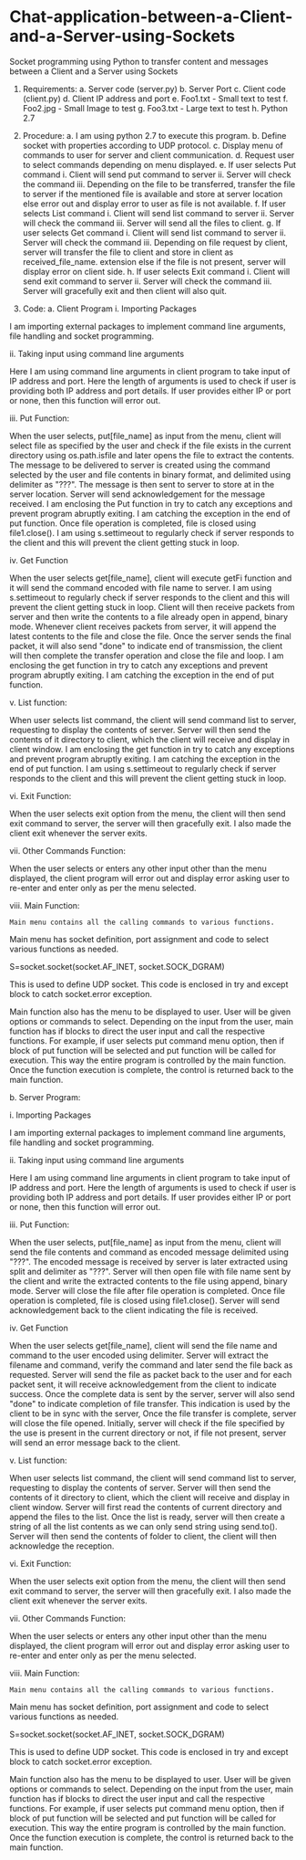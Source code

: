 # Chat-application-between-a-Client-and-a-Server-using-Sockets
Socket programming using Python to transfer content and messages between a Client and a Server using Sockets

1.	Requirements: 
a.	Server code (server.py)
b.	Server Port
c.	Client code (client.py)
d.	Client IP address and port
e.	Foo1.txt - Small text to test
f.	Foo2.jpg - Small Image to test
g.	Foo3.txt - Large text to test
h.	Python 2.7


2.	Procedure:
a.	I am using python 2.7 to execute this program.
b.	Define socket with properties according to UDP protocol.
c.	Display menu of commands to user for server and client communication.
d.	Request user to select commands depending on menu displayed.
e.	If user selects Put command
i.	Client will send put command to server
ii.	Server will check the command
iii.	Depending on the file to be transferred, transfer the file to server if the mentioned file is available and store at server location else error out and display error to user as file is not available.
f.	If user selects List command
i.	Client will send list command to server
ii.	Server will check the command
iii.	Server will send all the files to client.
g.	If user selects Get command
i.	Client will send list command to server
ii.	Server will check the command
iii.	Depending on file request by client, server will transfer the file to client and store in client as received_file_name. extension else if the file is not present, server will display error on client side.
h.	If user selects Exit command
i.	Client will send exit command to server
ii.	Server will check the command
iii.	Server will gracefully exit and then client will also quit.


3.	Code:
a.	Client Program
i.	Importing Packages 
 
I am importing external packages to implement command line arguments, file handling and socket programming.

ii.	Taking input using command line arguments
 
Here I am using command line arguments in client program to take input of IP address and port. Here the length of arguments is used to check if user is providing both IP address and port details. If user provides either IP or port or none, then this function will error out.

iii.	Put Function:

 

When the user selects, put[file_name] as input from the menu, client will select file as specified by the user and check if the file exists in the current directory using os.path.isfile and later opens the file to extract the contents. 
The message to be delivered to server is created using the command selected by the user and file contents in binary format, and delimited using delimiter as "???". 
The message is then sent to server to store at in the server location. Server will send acknowledgement for the message received. I am enclosing the Put function in try to catch any exceptions and prevent program abruptly exiting. I am catching the exception in the end of put function.
Once file operation is completed, file is closed using file1.close().
I am using s.settimeout to regularly check if server responds to the client and this will prevent the client getting stuck in loop.

iv.	Get Function

 

When the user selects get[file_name], client will execute getFi function and it will send the command encoded with file name to server. 
I am using s.settimeout to regularly check if server responds to the client and this will prevent the client getting stuck in loop.
Client will then receive packets from server and then write the contents to a file already open in append, binary mode.
Whenever client receives packets from server, it will append the latest contents to the file and close the file.
Once the server sends the final packet, it will also send "done" to indicate end of transmission, the client will then complete the transfer operation and close the file and loop.
I am enclosing the get function in try to catch any exceptions and prevent program abruptly exiting. I am catching the exception in the end of put function.

v.	List function:
 

When user selects list command, the client will send command list to server, requesting to display the contents of server.
Server will then send the contents of it directory to client, which the client will receive and display in client window.
	I am enclosing the get function in try to catch any exceptions and prevent program abruptly exiting. I am catching the exception in the end of put function.
I am using s.settimeout to regularly check if server responds to the client and this will prevent the client getting stuck in loop.

vi.	Exit Function:
	 
	
When the user selects exit option from the menu, the client will then send exit command to server, the server will then gracefully exit. I also made the client exit whenever the server exits.

vii.	Other Commands Function:
	 
When the user selects or enters any other input other than the menu displayed, the client program will error out and display error asking user to re-enter and enter only as per the menu selected.

viii.	Main Function:
 
	
	
	Main menu contains all the calling commands to various functions.
Main menu has socket definition, port assignment and code to select various functions as needed.

S=socket.socket(socket.AF_INET, socket.SOCK_DGRAM)

This is used to define UDP socket. This code is enclosed in try and except block to catch socket.error exception.

Main function also has the menu to be displayed to user. User will be given options or commands to select. Depending on the input from the user, main function has if blocks to direct the user input and call the respective functions. For example, if user selects put command menu option, then if block of put function will be selected and put function will be called for execution. This way the entire program is controlled by the main function. Once the function execution is complete, the control is returned back to the main function.

b.	Server Program:

i.	Importing Packages 
 
I am importing external packages to implement command line arguments, file handling and socket programming.

ii.	Taking input using command line arguments
 
Here I am using command line arguments in client program to take input of IP address and port. Here the length of arguments is used to check if user is providing both IP address and port details. If user provides either IP or port or none, then this function will error out.

iii.	Put Function:

 

When the user selects, put[file_name] as input from the menu, client will send the file contents and command as encoded message delimited using "???". 
The encoded message is received by server is later extracted using split and delimiter as "???". Server will then open file with file name sent by the client and write the extracted contents to the file using append, binary mode.
Server will close the file after file operation is completed. Once file operation is completed, file is closed using file1.close(). Server will send acknowledgement back to the client indicating the file is received.


iv.	Get Function

 

When the user selects get[file_name], client will send the file name and command to the user encoded using delimiter. Server will extract the filename and command, verify the command and later send the file back as requested.
Server will send the file as packet back to the user and for each packet sent, it will receive acknowledgement from the client to indicate success. Once the complete data is sent by the server, server will also send "done" to indicate completion of file transfer. This indication is used by the client to be in sync with the server,
Once the file transfer is complete, server will close the file opened.
Initially, server will check if the file specified by the use is present in the current directory or not, if file not present, server will send an error message back to the client.

v.	List function:
 

When user selects list command, the client will send command list to server, requesting to display the contents of server.
Server will then send the contents of it directory to client, which the client will receive and display in client window. 
Server will first read the contents of current directory and append the files to the list. Once the list is ready, server will then create a string of all the list contents as we can only send string using send.to().
Server will then send the contents of folder to client, the client will then acknowledge the reception.
	

vi.	Exit Function:
	 
	
When the user selects exit option from the menu, the client will then send exit command to server, the server will then gracefully exit. I also made the client exit whenever the server exits.

vii.	Other Commands Function:
 
	
When the user selects or enters any other input other than the menu displayed, the client program will error out and display error asking user to re-enter and enter only as per the menu selected.

viii.	Main Function:
 
	
	
	Main menu contains all the calling commands to various functions.
Main menu has socket definition, port assignment and code to select various functions as needed.

S=socket.socket(socket.AF_INET, socket.SOCK_DGRAM)

This is used to define UDP socket. This code is enclosed in try and except block to catch socket.error exception.

Main function also has the menu to be displayed to user. User will be given options or commands to select. Depending on the input from the user, main function has if blocks to direct the user input and call the respective functions. For example, if user selects put command menu option, then if block of put function will be selected and put function will be called for execution. This way the entire program is controlled by the main function. Once the function execution is complete, the control is returned back to the main function.
